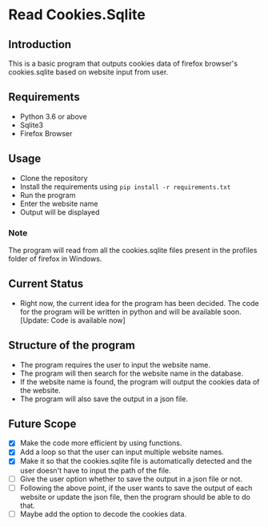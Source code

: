 # Read Cookies.Sqlite

## Introduction

This is a basic program that outputs cookies data of firefox browser's cookies.sqlite based on website input from user.

## Requirements

- Python 3.6 or above
- Sqlite3
- Firefox Browser

## Usage

- Clone the repository
- Install the requirements using `pip install -r requirements.txt`
- Run the program
- Enter the website name
- Output will be displayed

### Note

The program will read from all the cookies.sqlite files present in the profiles folder of firefox in Windows.

## Current Status

- Right now, the current idea for the program has been decided. The code for the program will be written in python and will be available soon. [Update: Code is available now]

## Structure of the program

- The program requires the user to input the website name.
- The program will then search for the website name in the database.
- If the website name is found, the program will output the cookies data of the website.
- The program will also save the output in a json file.

## Future Scope

- [x] Make the code more efficient by using functions.
- [x] Add a loop so that the user can input multiple website names.
- [x] Make it so that the cookies.sqlite file is automatically detected and the user doesn't have to input the path of the file.
- [ ] Give the user option whether to save the output in a json file or not.
- [ ] Following the above point, if the user wants to save the output of each website or update the json file, then the program should be able to do that.
- [ ] Maybe add the option to decode the cookies data.
